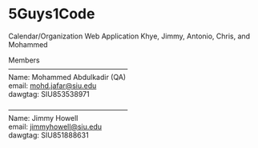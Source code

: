 # 5Guys1Code
Calendar/Organization Web Application
Khye, Jimmy, Antonio, Chris, and Mohammed

Members <br>
————————————————— <br>
Name: Mohammed Abdulkadir (QA)<br>
email: mohd.jafar@siu.edu <br>
dawgtag: SIU853538971 <br>

————————————————— <br>
Name: Jimmy Howell <br>
email: jimmyhowell@siu.edu <br>
dawgtag: SIU851888631 <br>